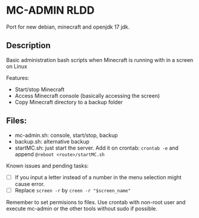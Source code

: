 # MC-ADMIN RLDD

Port for new debian, minecraft and openjdk 17 jdk.

## Description
Basic administration bash scripts when Minecraft is running with in a screen on Linux

Features:
* Start/stop Minecraft
* Access Minecraft console (basically accessing the screen)
* Copy Minecraft directory to a backup folder

## Files:
* mc-admin.sh: console, start/stop, backup
* backup.sh: alternative backup
* startMC.sh: just start the server. Add it on crontab: `crontab -e` and append `@reboot <route>/startMC.sh`

Known issues and pending tasks:
- [ ] If you input a letter instead of a number in the menu selection might cause error.
- [ ] Replace `screen -r` by `creen -r "$screen_name"`

Remember to set permisions to files. Use crontab with non-root user and execute mc-admin or the other tools without sudo if possible.
